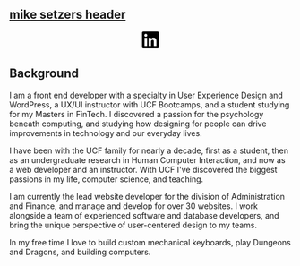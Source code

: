 ## [mike setzers header](https://github.com/mikesetzer/mikesetzer/raw/main/assets/75534264_2517800635119825_4264933826649653248_n.png)

<p align='center'>
<a href="https://www.linkedin.com/in/mikesetzer/"><img alt="Mike Setzer's LinkedIn Profile" height="30" src="https://raw.githubusercontent.com/iturgeon/iturgeon/main/assets/linkedin.svg"></a>
</p>

## Background

I am a front end developer with a specialty in User Experience Design and WordPress, a UX/UI instructor with UCF Bootcamps, and a student studying for my Masters in FinTech. I discovered a passion for the psychology beneath computing, and studying how designing for people can drive improvements in technology and our everyday lives.

I have been with the UCF family for nearly a decade, first as a student, then as an undergraduate research in Human Computer Interaction, and now as a web developer and an instructor. With UCF I've discovered the biggest passions in my life, computer science, and teaching.

I am currently the lead website developer for the division of Administration and Finance, and manage and develop for over 30 websites. I work alongside a team of experienced software and database developers, and bring the unique perspective of user-centered design to my teams.

In my free time I love to build custom mechanical keyboards, play Dungeons and Dragons, and building computers.

